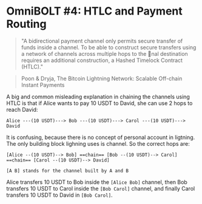 # OmniBOLT #4: HTLC and Payment Routing

>"A bidirectional payment channel only permits secure transfer of funds inside a channel. To be able to construct secure transfers using a network of channels across multiple hops to the nal destination requires an additional construction, a Hashed Timelock Contract (HTLC)."

>Poon & Dryja, The Bitcoin Lightning Network: Scalable Off-chain Instant Payments
  

A big and common misleading explanation in chaining the channels using HTLC is that if Alice wants to pay 10 USDT to David, she can use 2 hops to reach David:

```
Alice ---(10 USDT)---> Bob ---(10 USDT)---> Carol ---(10 USDT)---> David
```

It is confusing, because there is no concept of personal account in ligtning. The only building block lighning uses is channel. So the correct hops are:

```
[Alice --(10 USDT)--> Bob] ==chain== [Bob --(10 USDT)--> Carol] ==chain== [Carol --(10 USDT)--> David]

[A B] stands for the channel built by A and B
```

Alice transfers 10 USDT to Bob inside the `[Alice Bob]` channel, then Bob transfers 10 USDT to Carol inside the `[Bob Carol]` channel, and finally Carol transfers 10 USDT to David in `[Bob Carol]`.


